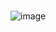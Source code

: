 <br>


![image](http://hbimg.b0.upaiyun.com/a91b1e70fc499c0e1b042623d47731b4aa49ea8071e94-PetHyZ_fw658)
